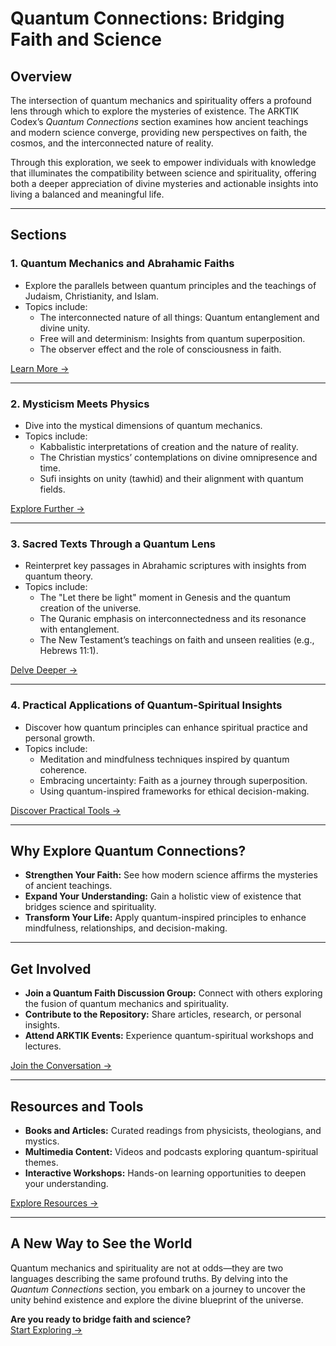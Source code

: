 # **Quantum Connections: Bridging Faith and Science**

## **Overview**
The intersection of quantum mechanics and spirituality offers a profound lens through which to explore the mysteries of existence. The ARKTIK Codex’s *Quantum Connections* section examines how ancient teachings and modern science converge, providing new perspectives on faith, the cosmos, and the interconnected nature of reality.

Through this exploration, we seek to empower individuals with knowledge that illuminates the compatibility between science and spirituality, offering both a deeper appreciation of divine mysteries and actionable insights into living a balanced and meaningful life.

---

## **Sections**
### **1. Quantum Mechanics and Abrahamic Faiths**
- Explore the parallels between quantum principles and the teachings of Judaism, Christianity, and Islam.
- Topics include:
  - The interconnected nature of all things: Quantum entanglement and divine unity.
  - Free will and determinism: Insights from quantum superposition.
  - The observer effect and the role of consciousness in faith.

[Learn More →](quantum_mechanics_and_faith.md)

---

### **2. Mysticism Meets Physics**
- Dive into the mystical dimensions of quantum mechanics.
- Topics include:
  - Kabbalistic interpretations of creation and the nature of reality.
  - The Christian mystics’ contemplations on divine omnipresence and time.
  - Sufi insights on unity (tawhid) and their alignment with quantum fields.

[Explore Further →](mysticism_and_physics.md)

---

### **3. Sacred Texts Through a Quantum Lens**
- Reinterpret key passages in Abrahamic scriptures with insights from quantum theory.
- Topics include:
  - The "Let there be light" moment in Genesis and the quantum creation of the universe.
  - The Quranic emphasis on interconnectedness and its resonance with entanglement.
  - The New Testament’s teachings on faith and unseen realities (e.g., Hebrews 11:1).

[Delve Deeper →](quantum_scriptures.md)

---

### **4. Practical Applications of Quantum-Spiritual Insights**
- Discover how quantum principles can enhance spiritual practice and personal growth.
- Topics include:
  - Meditation and mindfulness techniques inspired by quantum coherence.
  - Embracing uncertainty: Faith as a journey through superposition.
  - Using quantum-inspired frameworks for ethical decision-making.

[Discover Practical Tools →](quantum_practices.md)

---

## **Why Explore Quantum Connections?**
- **Strengthen Your Faith:** See how modern science affirms the mysteries of ancient teachings.
- **Expand Your Understanding:** Gain a holistic view of existence that bridges science and spirituality.
- **Transform Your Life:** Apply quantum-inspired principles to enhance mindfulness, relationships, and decision-making.

---

## **Get Involved**
- **Join a Quantum Faith Discussion Group:** Connect with others exploring the fusion of quantum mechanics and spirituality.
- **Contribute to the Repository:** Share articles, research, or personal insights.
- **Attend ARKTIK Events:** Experience quantum-spiritual workshops and lectures.

[Join the Conversation →](../join_a_language_club/index.md)

---

## **Resources and Tools**
- **Books and Articles:** Curated readings from physicists, theologians, and mystics.
- **Multimedia Content:** Videos and podcasts exploring quantum-spiritual themes.
- **Interactive Workshops:** Hands-on learning opportunities to deepen your understanding.

[Explore Resources →](resources.md)

---

## **A New Way to See the World**
Quantum mechanics and spirituality are not at odds—they are two languages describing the same profound truths. By delving into the *Quantum Connections* section, you embark on a journey to uncover the unity behind existence and explore the divine blueprint of the universe.

**Are you ready to bridge faith and science?**  
[Start Exploring →](start_here.md)
